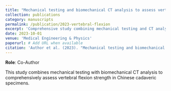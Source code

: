 ```yaml
---
title: "Mechanical testing and biomechanical CT analysis to assess vertebral flexion strength of Chinese cadavers"
collection: publications
category: manuscripts
permalink: /publication/2023-vertebral-flexion
excerpt: 'Comprehensive study combining mechanical testing and CT analysis to assess vertebral strength in Chinese population.'
date: 2023-10-01
venue: 'Medical Engineering & Physics'
paperurl: # Add URL when available
citation: 'Author et al. (2023). "Mechanical testing and biomechanical CT analysis to assess vertebral flexion strength of Chinese cadavers." <i>Medical Engineering & Physics</i>.'
---
```


**Role**: Co-Author

This study combines mechanical testing with biomechanical CT analysis to comprehensively assess vertebral flexion strength in Chinese cadaveric specimens.

